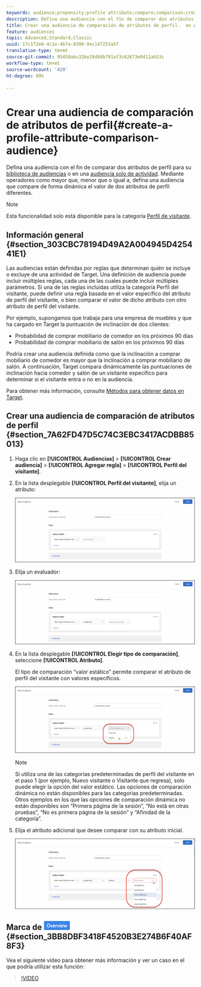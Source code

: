 ```yaml
---
keywords: audience;propensity;profile attribute;compare;comparison;create audience;creating audience
description: Defina una audiencia con el fin de comparar dos atributos de perfil para su Biblioteca de audiencias de Target o en una audiencia solo de actividad. Mediante operadores como mayor que, menor que o igual a, defina una audiencia que compare de forma dinámica el valor de dos atributos de perfil diferentes.
title: Crear una audiencia de comparación de atributos de perfil.  en Adobe Target
feature: audiences
topic: Advanced,Standard,Classic
uuid: 17c1f2e0-4c1e-4b7a-8398-9ec147253a5f
translation-type: tm+mt
source-git-commit: 95450abc32be19d04b791af3c62673e9411ab53c
workflow-type: tm+mt
source-wordcount: '429'
ht-degree: 99%

---
```



# Crear una audiencia de comparación de atributos de perfil{#create-a-profile-attribute-comparison-audience}

Defina una audiencia con el fin de comparar dos atributos de perfil para su [biblioteca de audiencias](/help/c-target/c-audiences/audiences.md) o en una [audiencia solo de actividad](/help/c-target/creating-activity-only-audience.md). Mediante operadores como mayor que, menor que o igual a, defina una audiencia que compare de forma dinámica el valor de dos atributos de perfil diferentes.

>[!NOTE]
>
>Esta funcionalidad solo está disponible para la categoría [Perfil de visitante](/help/c-target/c-audiences/c-target-rules/visitor-profile.md#concept_E972690B9A4C4372A34229FA37EDA38E).

## Información general {#section_303CBC78194D49A2A004945D425441E1}

Las audiencias están definidas por reglas que determinan quién se incluye o excluye de una actividad de Target. Una definición de audiencia puede incluir múltiples reglas, cada una de las cuales puede incluir múltiples parámetros. Si una de las reglas incluidas utiliza la categoría Perfil del visitante, puede definir una regla basada en el valor específico del atributo de perfil del visitante, o bien comparar el valor de dicho atributo con otro atributo de perfil del visitante.

Por ejemplo, supongamos que trabaja para una empresa de muebles y que ha cargado en Target la puntuación de inclinación de dos clientes:

* Probabilidad de comprar mobiliario de comedor en los próximos 90 días
* Probabilidad de comprar mobiliario de salón en los próximos 90 días

Podría crear una audiencia definida como que la inclinación a comprar mobiliario de comedor es mayor que la inclinación a comprar mobiliario de salón. A continuación, Target compara dinámicamente las puntuaciones de inclinación hacia comedor y salón de un visitante específico para determinar si el visitante entra o no en la audiencia.

Para obtener más información, consulte [Métodos para obtener datos en Target](/help/c-implementing-target/c-considerations-before-you-implement-target/c-methods-to-get-data-into-target/methods-to-get-data-into-target.md#concept_0069C0EFB56C4700BB33F2F35C2B9B17).

## Crear una audiencia de comparación de atributos de perfil {#section_7A62FD47D5C74C3EBC3417ACDBB85013}

1. Haga clic en **[!UICONTROL Audiencias]** > **[!UICONTROL Crear audiencia]** > **[!UICONTROL Agregar regla]** > **[!UICONTROL Perfil del visitante]**.
1. En la lista desplegable **[!UICONTROL Perfil del visitante]**, elija un atributo:

   ![Puntuación de propensión 1](assets/propensity_score_1.png)

1. Elija un evaluador:

   ![Puntuación de propensión 2](assets/propensity_score_2.png)

1. En la lista desplegable **[!UICONTROL Elegir tipo de comparación]**, seleccione **[!UICONTROL Atributo]**.

   El tipo de comparación “valor estático” permite comparar el atributo de perfil del visitante con valores específicos.

   ![Puntuación de propensión 3](assets/propensity_score_3.png)

   >[!NOTE]
   >
   >Si utiliza una de las categorías predeterminadas de perfil del visitante en el paso 1 (por ejemplo, Nuevo visitante o Visitante que regresa), solo puede elegir la opción del valor estático. Las opciones de comparación dinámica no están disponibles para las categorías predeterminadas. Otros ejemplos en los que las opciones de comparación dinámica no están disponibles son “Primera página de la sesión”, “No está en otras pruebas”, “No es primera página de la sesión” y “Afinidad de la categoría”.

1. Elija el atributo adicional que desee comparar con su atributo inicial.

   ![](assets/propensity_score_4.png)

## Marca de ![información general de vídeo de formación](/help/assets/overview.png) {#section_3BB8DBF3418F4520B3E274B6F40AF8F3}

Vea el siguiente vídeo para obtener más información y ver un caso en el que podría utilizar esta función:

>[!VIDEO](https://video.tv.adobe.com/v/23218/)